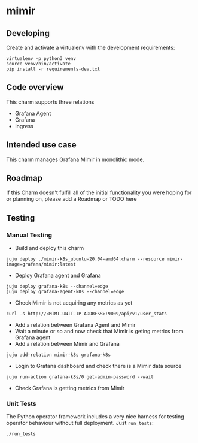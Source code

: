 # mimir

## Developing

Create and activate a virtualenv with the development requirements:

    virtualenv -p python3 venv
    source venv/bin/activate
    pip install -r requirements-dev.txt

## Code overview

This charm supports three relations
- Grafana Agent
- Grafana
- Ingress

## Intended use case

This charm manages Grafana Mimir in monolithic mode.

## Roadmap

If this Charm doesn't fulfill all of the initial functionality you were
hoping for or planning on, please add a Roadmap or TODO here

## Testing

### Manual Testing

- Build and deploy this charm
```
juju deploy ./mimir-k8s_ubuntu-20.04-amd64.charm --resource mimir-image=grafana/mimir:latest
```
- Deploy Grafana agent and Grafana
```
juju deploy grafana-k8s --channel=edge
juju deploy grafana-agent-k8s --channel=edge
```
- Check Mimir is not acquiring any metrics as yet
```
curl -s http://<MIMI-UNIT-IP-ADDRESS>:9009/api/v1/user_stats
```
- Add a relation between Grafana Agent and Mimir
- Wait a minute or so and now check that Mimir is geting metrics from Grafana agent
- Add a relation between Mimir and Grafana
```
juju add-relation mimir-k8s grafana-k8s
```
- Login to Grafana dashboard and check there is a Mimir data source
```
juju run-action grafana-k8s/0 get-admin-password --wait
```
- Check Grafana is getting metrics from Mimir

### Unit Tests
The Python operator framework includes a very nice harness for testing
operator behaviour without full deployment. Just `run_tests`:

    ./run_tests
